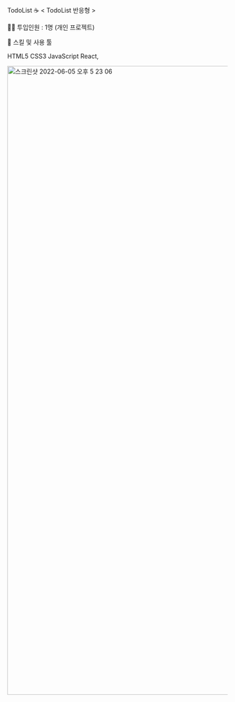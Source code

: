 TodoList ☕️ < TodoList 반응형 >

👨‍💻 투입인원 : 1명 (개인 프로젝트)

🌱 스킬 및 사용 툴

HTML5 CSS3 JavaScript React, 


<img width="1439" alt="스크린샷 2022-06-05 오후 5 23 06" src="https://user-images.githubusercontent.com/90400739/172042207-45b7374b-d17c-408e-87c4-60af8410d649.png">

